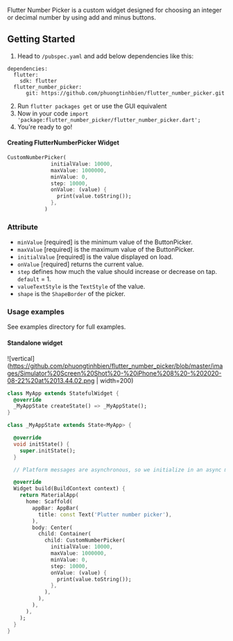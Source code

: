 

Flutter Number Picker is a custom widget designed for choosing an integer or decimal number by using add and minus buttons.


## Getting Started
1. Head to `/pubspec.yaml` and add below dependencies like this:
```
dependencies:
  flutter:
    sdk: flutter
  flutter_number_picker:
      git: https://github.com/phuongtinhbien/flutter_number_picker.git
```
2. Run `flutter packages get` or use the GUI equivalent
3. Now in your code `import 'package:flutter_number_picker/flutter_number_picker.dart';`
4. You're ready to go!
#### Creating FlutterNumberPicker Widget

```dart
CustomNumberPicker(
              initialValue: 10000,
              maxValue: 1000000,
              minValue: 0,
              step: 10000,
              onValue: (value) {
                print(value.toString());
              },
            )
```
### Attribute
- `minValue` [required] is the minimum value of the ButtonPicker.
- `maxValue` [required] is the maximum value of the ButtonPicker.
- `initialValue` [required] is the value displayed on load.
- `onValue` [required] returns the current value.
- `step` defines how much the value should increase or decrease on tap. `default` = 1.
- `valueTextStyle` is the `TextStyle` of the value.
- `shape` is the `ShapeBorder` of the picker.

### Usage examples
See examples directory for full examples.


#### Standalone widget
![vertical](https://github.com/phuongtinhbien/flutter_number_picker/blob/master/images/Simulator%20Screen%20Shot%20-%20iPhone%208%20-%202020-08-22%20at%2013.44.02.png | width=200)
```dart
class MyApp extends StatefulWidget {
  @override
  _MyAppState createState() => _MyAppState();
}

class _MyAppState extends State<MyApp> {

  @override
  void initState() {
    super.initState();
  }

  // Platform messages are asynchronous, so we initialize in an async method.

  @override
  Widget build(BuildContext context) {
    return MaterialApp(
      home: Scaffold(
        appBar: AppBar(
          title: const Text('Plutter number picker'),
        ),
        body: Center(
          child: Container(
            child: CustomNumberPicker(
              initialValue: 10000,
              maxValue: 1000000,
              minValue: 0,
              step: 10000,
              onValue: (value) {
                print(value.toString());
              },
            ),
          ),
        ),
      ),
    );
  }
}


```



